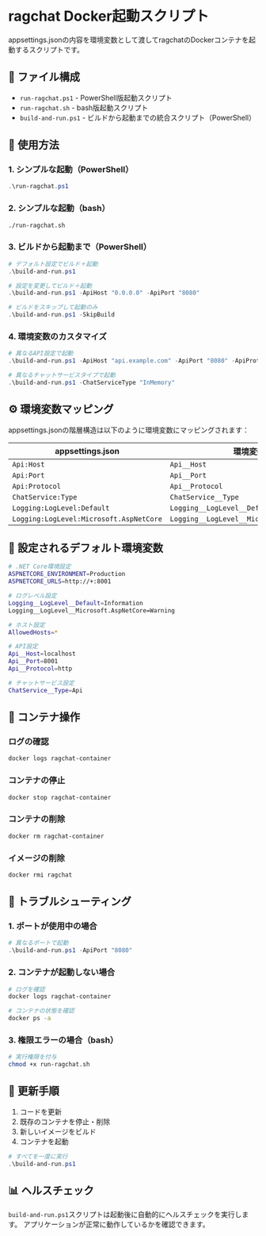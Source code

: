 # ragchat Docker起動スクリプト

appsettings.jsonの内容を環境変数として渡してragchatのDockerコンテナを起動するスクリプトです。

## 📁 ファイル構成

- `run-ragchat.ps1` - PowerShell版起動スクリプト
- `run-ragchat.sh` - bash版起動スクリプト
- `build-and-run.ps1` - ビルドから起動までの統合スクリプト（PowerShell）

## 🚀 使用方法

### 1. シンプルな起動（PowerShell）

```powershell
.\run-ragchat.ps1
```

### 2. シンプルな起動（bash）

```bash
./run-ragchat.sh
```

### 3. ビルドから起動まで（PowerShell）

```powershell
# デフォルト設定でビルド＋起動
.\build-and-run.ps1

# 設定を変更してビルド＋起動
.\build-and-run.ps1 -ApiHost "0.0.0.0" -ApiPort "8080"

# ビルドをスキップして起動のみ
.\build-and-run.ps1 -SkipBuild
```

### 4. 環境変数のカスタマイズ

```powershell
# 異なるAPI設定で起動
.\build-and-run.ps1 -ApiHost "api.example.com" -ApiPort "8080" -ApiProtocol "https"

# 異なるチャットサービスタイプで起動
.\build-and-run.ps1 -ChatServiceType "InMemory"
```

## ⚙️ 環境変数マッピング

appsettings.jsonの階層構造は以下のように環境変数にマッピングされます：

| appsettings.json | 環境変数 |
|------------------|----------|
| `Api:Host` | `Api__Host` |
| `Api:Port` | `Api__Port` |
| `Api:Protocol` | `Api__Protocol` |
| `ChatService:Type` | `ChatService__Type` |
| `Logging:LogLevel:Default` | `Logging__LogLevel__Default` |
| `Logging:LogLevel:Microsoft.AspNetCore` | `Logging__LogLevel__Microsoft.AspNetCore` |

## 🔧 設定されるデフォルト環境変数

```bash
# .NET Core環境設定
ASPNETCORE_ENVIRONMENT=Production
ASPNETCORE_URLS=http://+:8001

# ログレベル設定
Logging__LogLevel__Default=Information
Logging__LogLevel__Microsoft.AspNetCore=Warning

# ホスト設定
AllowedHosts=*

# API設定
Api__Host=localhost
Api__Port=8001
Api__Protocol=http

# チャットサービス設定
ChatService__Type=Api
```

## 📝 コンテナ操作

### ログの確認
```bash
docker logs ragchat-container
```

### コンテナの停止
```bash
docker stop ragchat-container
```

### コンテナの削除
```bash
docker rm ragchat-container
```

### イメージの削除
```bash
docker rmi ragchat
```

## 🐛 トラブルシューティング

### 1. ポートが使用中の場合
```powershell
# 異なるポートで起動
.\build-and-run.ps1 -ApiPort "8080"
```

### 2. コンテナが起動しない場合
```bash
# ログを確認
docker logs ragchat-container

# コンテナの状態を確認
docker ps -a
```

### 3. 権限エラーの場合（bash）
```bash
# 実行権限を付与
chmod +x run-ragchat.sh
```

## 🔄 更新手順

1. コードを更新
2. 既存のコンテナを停止・削除
3. 新しいイメージをビルド
4. コンテナを起動

```powershell
# すべてを一度に実行
.\build-and-run.ps1
```

## 📊 ヘルスチェック

`build-and-run.ps1`スクリプトは起動後に自動的にヘルスチェックを実行します。
アプリケーションが正常に動作しているかを確認できます。 